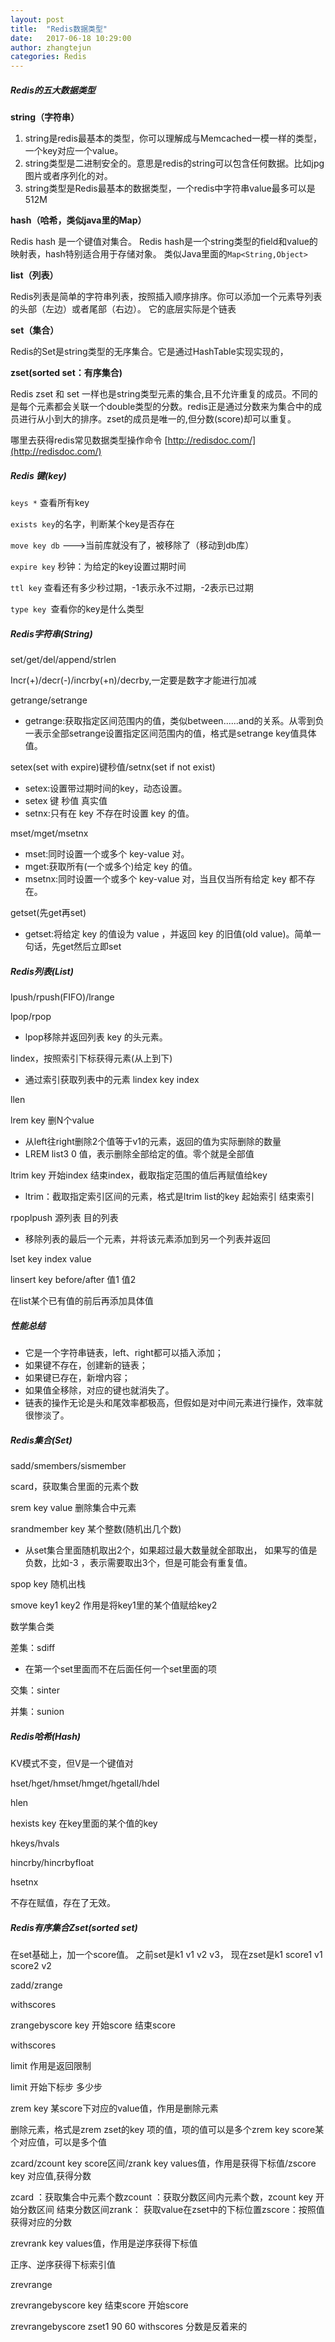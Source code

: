 ```yaml
---
layout: post
title:  "Redis数据类型"
date:   2017-06-18 10:29:00
author: zhangtejun
categories: Redis
---
```

##### Redis的五大数据类型

**string（字符串）**

  1. string是redis最基本的类型，你可以理解成与Memcached一模一样的类型，一个key对应一个value。
  2. string类型是二进制安全的。意思是redis的string可以包含任何数据。比如jpg图片或者序列化的对。
  3. string类型是Redis最基本的数据类型，一个redis中字符串value最多可以是512M	

**hash（哈希，类似java里的Map）**

Redis hash 是一个键值对集合。
Redis hash是一个string类型的field和value的映射表，hash特别适合用于存储对象。
类似Java里面的`Map<String,Object>`

**list（列表）**

Redis列表是简单的字符串列表，按照插入顺序排序。你可以添加一个元素导列表的头部（左边）或者尾部（右边）。
它的底层实际是个链表

**set（集合）**

Redis的Set是string类型的无序集合。它是通过HashTable实现实现的，

**zset(sorted set：有序集合)**

Redis zset 和 set 一样也是string类型元素的集合,且不允许重复的成员。不同的是每个元素都会关联一个double类型的分数。redis正是通过分数来为集合中的成员进行从小到大的排序。zset的成员是唯一的,但分数(score)却可以重复。

哪里去获得redis常见数据类型操作命令
[http://redisdoc.com/](http://redisdoc.com/)

##### Redis 键(key)


`keys *` 查看所有key

`exists key`的名字，判断某个key是否存在

`move key db`   --->当前库就没有了，被移除了（移动到db库）

`expire key` 秒钟：为给定的key设置过期时间

`ttl key` 查看还有多少秒过期，-1表示永不过期，-2表示已过期

`type key `查看你的key是什么类型

##### Redis字符串(String)

set/get/del/append/strlen

Incr(+)/decr(-)/incrby(+n)/decrby,一定要是数字才能进行加减

getrange/setrange

* getrange:获取指定区间范围内的值，类似between......and的关系。从零到负一表示全部setrange设置指定区间范围内的值，格式是setrange key值具体值。

setex(set with expire)键秒值/setnx(set if not exist)

* setex:设置带过期时间的key，动态设置。
* setex 键 秒值 真实值
* setnx:只有在 key 不存在时设置 key 的值。

 mset/mget/msetnx

* mset:同时设置一个或多个 key-value 对。
* mget:获取所有(一个或多个)给定 key 的值。
* msetnx:同时设置一个或多个 key-value 对，当且仅当所有给定 key 都不存在。

 getset(先get再set)

* getset:将给定 key 的值设为 value ，并返回 key 的旧值(old value)。简单一句话，先get然后立即set

##### Redis列表(List)


lpush/rpush(FIFO)/lrange

lpop/rpop

* lpop移除并返回列表 key 的头元素。

lindex，按照索引下标获得元素(从上到下)

* 通过索引获取列表中的元素 lindex key index

llen

lrem key 删N个value

* 从left往right删除2个值等于v1的元素，返回的值为实际删除的数量
* LREM list3 0 值，表示删除全部给定的值。零个就是全部值

ltrim key 开始index 结束index，截取指定范围的值后再赋值给key

* ltrim：截取指定索引区间的元素，格式是ltrim list的key 起始索引 结束索引

rpoplpush 源列表 目的列表

* 移除列表的最后一个元素，并将该元素添加到另一个列表并返回

lset key index value

linsert key  before/after 值1 值2

在list某个已有值的前后再添加具体值

##### 性能总结

* 它是一个字符串链表，left、right都可以插入添加；
* 如果键不存在，创建新的链表；
* 如果键已存在，新增内容；
* 如果值全移除，对应的键也就消失了。
* 链表的操作无论是头和尾效率都极高，但假如是对中间元素进行操作，效率就很惨淡了。

##### Redis集合(Set)

sadd/smembers/sismember

scard，获取集合里面的元素个数


srem key value 删除集合中元素

srandmember key 某个整数(随机出几个数)

* 从set集合里面随机取出2个，如果超过最大数量就全部取出， 如果写的值是负数，比如-3 ，表示需要取出3个，但是可能会有重复值。

spop key 随机出栈


smove key1 key2 作用是将key1里的某个值赋给key2

数学集合类

差集：sdiff

* 在第一个set里面而不在后面任何一个set里面的项

交集：sinter

并集：sunion

##### Redis哈希(Hash)

KV模式不变，但V是一个键值对


hset/hget/hmset/hmget/hgetall/hdel



hlen

hexists key 在key里面的某个值的key

hkeys/hvals

hincrby/hincrbyfloat

hsetnx

不存在赋值，存在了无效。

##### Redis有序集合Zset(sorted set)

在set基础上，加一个score值。
之前set是k1 v1 v2 v3，
现在zset是k1 score1 v1 score2 v2


zadd/zrange

withscores

zrangebyscore key 开始score 结束score

withscores


limit 作用是返回限制

limit 开始下标步 多少步

zrem key 某score下对应的value值，作用是删除元素

删除元素，格式是zrem zset的key 项的值，项的值可以是多个zrem key score某个对应值，可以是多个值

zcard/zcount key score区间/zrank key values值，作用是获得下标值/zscore key 对应值,获得分数

zcard ：获取集合中元素个数zcount ：获取分数区间内元素个数，zcount key 开始分数区间 结束分数区间zrank： 获取value在zset中的下标位置zscore：按照值获得对应的分数

zrevrank key values值，作用是逆序获得下标值

正序、逆序获得下标索引值

zrevrange



zrevrangebyscore  key 结束score 开始score

zrevrangebyscore zset1 90 60 withscores    分数是反着来的




